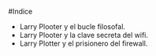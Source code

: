 #Indice

* Larry Plooter y el bucle filosofal.
* Larry Plooter y la clave secreta del wifi.
* Larry Plotter y el prisionero del firewall.
